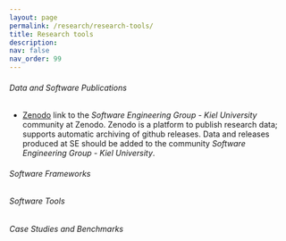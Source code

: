 ```yaml
---
layout: page
permalink: /research/research-tools/
title: Research tools
description:
nav: false
nav_order: 99
---
```


###### Data and Software Publications

- [Zenodo](https://zenodo.org/communities/cau-se/) link to the _Software
  Engineering Group - Kiel University_ community at Zenodo. Zenodo is a platform
  to publish research data; supports automatic archiving of github releases.
  Data and releases produced at SE should be added to the community _Software
  Engineering Group - Kiel University_.

###### Software Frameworks

###### Software Tools

###### Case Studies and Benchmarks
